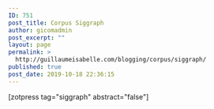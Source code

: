 ```yaml
---
ID: 751
post_title: Corpus Siggraph
author: gicomadmin
post_excerpt: ""
layout: page
permalink: >
  http://guillaumeisabelle.com/blogging/corpus/siggraph/
published: true
post_date: 2019-10-18 22:36:15
---
```

<!-- wp:shortcode --> [zotpress tag="siggraph" abstract="false"] 

<!-- /wp:shortcode -->
